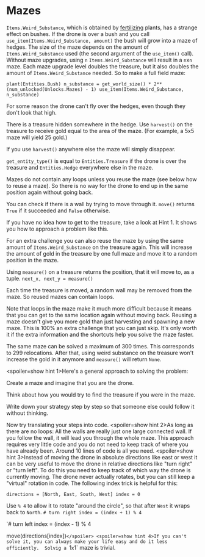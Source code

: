 # Mazes
`Items.Weird_Substance`, which is obtained by [fertilizing](docs/unlocks/fertilizer.md) plants, has a strange effect on bushes. If the drone is over a bush and you call `use_item(Items.Weird_Substance, amount)` the bush will grow into a maze of hedges.
The size of the maze depends on the amount of `Items.Weird_Substance` used (the second argument of the `use_item()` call).
Without maze upgrades, using `n` `Items.Weird_Substance` will result in a `n`x`n` maze. Each maze upgrade level doubles the treasure, but it also doubles the amount of `Items.Weird_Substance` needed. 
So to make a full field maze:

`plant(Entities.Bush)
n_substance = get_world_size() * 2**(num_unlocked(Unlocks.Mazes) - 1)
use_item(Items.Weird_Substance, n_substance)`


For some reason the drone can't fly over the hedges, even though they don't look that high.

There is a treasure hidden somewhere in the hedge. Use `harvest()` on the treasure to receive gold equal to the area of the maze. (For example, a 5x5 maze will yield 25 gold.)

If you use `harvest()` anywhere else the maze will simply disappear.

`get_entity_type()` is equal to `Entities.Treasure` if the drone is over the treasure and `Entities.Hedge` everywhere else in the maze.

Mazes do not contain any loops unless you reuse the maze (see below how to reuse a maze). So there is no way for the drone to end up in the same position again without going back.

You can check if there is a wall by trying to move through it. 
`move()` returns `True` if it succeeded and `False` otherwise.

If you have no idea how to get to the treasure, take a look at Hint 1. It shows you how to approach a problem like this.


For an extra challenge you can also reuse the maze by using the same amount of `Items.Weird_Substance` on the treasure again. 
This will increase the amount of gold in the treasure by one full maze and move it to a random position in the maze.

Using `measure()` on a treasure returns the position, that it will move to, as a tuple.
`next_x, next_y = measure()`

Each time the treasure is moved, a random wall may be removed from the maze. So reused mazes can contain loops.

Note that loops in the maze make it much more difficult because it means that you can get to the same location again without moving back.
Reusing a maze doesn't give you more gold than just harvesting and spawning a new maze.
This is 100% an extra challenge that you can just skip.
It's only worth it if the extra information and the shortcuts help you solve the maze faster.

The same maze can be solved a maximum of 300 times. This corresponds to 299 relocations. After that, using weird substance on the treasure won't increase the gold in it anymore and `measure()` will return `None`.

<spoiler=show hint 1>Here's a general approach to solving the problem:

Create a maze and imagine that you are the drone.

Think about how you would try to find the treasure if you were in the maze.

Write down your strategy step by step so that someone else could follow it without thinking.

Now try translating your steps into code.
</spoiler>
<spoiler=show hint 2>As long as there are no loops: All the walls are really just one large connected wall. If you follow the wall, it will lead you through the whole maze.
This approach requires very little code and you do not need to keep track of where you have already been. Around 10 lines of code is all you need.</spoiler>
<spoiler=show hint 3>Instead of moving the drone in absolute directions like east or west it can be very useful to move the drone in relative directions like "turn right" or "turn left". To do this you need to keep track of which way the drone is currently moving. The drone never actually rotates, but you can still keep a "virtual" rotation in code.
The following index trick is helpful for this:

`directions = [North, East, South, West]
index = 0`

Use `% 4` to allow it to rotate "around the circle", so that after `West` it wraps back to `North`.
`# turn right
index = (index + 1) % 4`

`# turn left
index = (index - 1) % 4

move(directions[index])`</spoiler>
<spoiler=show hint 4>If you can't solve it, you can always make your life easy and do it less efficiently. 
Solvig a `1`x`1` maze is trivial.</spoiler>